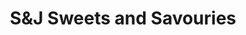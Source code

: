 ---
title: "S&J Sweets and Savouries"
url: /aldershot/sundj-sweets-and-savouries/
shop: Süßwaren
---
